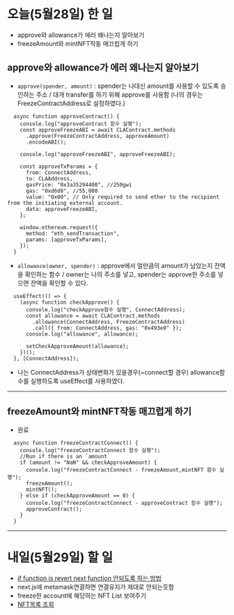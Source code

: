 # 오늘(5월28일) 한 일

- approve와 allowance가 에러 왜나는지 알아보기
- freezeAmount와 mintNFT작동 매끄럽게 하기

## approve와 allowance가 에러 왜나는지 알아보기

- `approve(spender, amount)` : spender는 나대신 amount를 사용할 수 있도록 승인하는 주소 / 대개 transfer를 하기 위해 approve를 사용함 (나의 경우는 FreezeContractAddress로 설정하였다.)

```
  async function approveContract() {
    console.log("approveContract 함수 실행");
    const approveFreezeABI = await CLAContract.methods
      .approve(FreezeContractAddress, approveAmount)
      .encodeABI();

    console.log("approveFreezeABI", approveFreezeABI);

    const approveTxParams = {
      from: ConnectAddress,
      to: CLAAddress,
      gasPrice: "0x3a35294400", //250gwi
      gas: "0xd6d8", //55,000
      value: "0x00", // Only required to send ether to the recipient from the initiating external account.
      data: approveFreezeABI,
    };

    window.ethereum.request({
      method: "eth_sendTransaction",
      params: [approveTxParams],
    });
  }
```

- `allowance(owner, spender)` : approve에서 얼만큼의 amount가 남았는지 잔액을 확인하는 함수 / owner는 나의 주소를 넣고, spender는 approve한 주소를 넣으면 잔액을 확인할 수 있다.

```
  useEffect(() => {
    (async function checkApprove() {
      console.log("checkApprove함수 실행", ConnectAddress);
      const allowance = await CLAContract.methods
        .allowance(ConnectAddress, FreezeContractAddress)
        .call({ from: ConnectAddress, gas: "0x493e0" });
      console.log("allowance", allowance);

      setCheckApproveAmount(allowance);
    })();
  }, [ConnectAddress]);
```

- 나는 ConnectAddress가 상태변화가 있을경우(=connect할 경우) allowance함수를 실행하도록 useEffect를 사용하였다.
<hr />

## freezeAmount와 mintNFT작동 매끄럽게 하기

- 완료

```
  async function freezeContractConnect() {
    console.log("freezeContractConnect 함수 실행");
    //Run if there is an `amount`
    if (amount != "NaN" && checkApproveAmount) {
      console.log("freezeContractConnect - freezeAmount,mintNFT 함수 실행");
      freezeAmount();
      mintNFT();
    } else if (checkApproveAmount == 0) {
      console.log("freezeContractConnect - approveContract 함수 실행");
      approveContract();
    }
  }
```

<hr />

# 내일(5월29일) 할 일

- [if function is revert next function 안되도록 하는 방법](https://stackoverflow.com/questions/11456809/is-there-a-way-to-undo-a-function-on-a-target)
- next.js에 metamask연결하면 연결유지가 제대로 안되는듯함
- freeze한 account에 해당하는 NFT List 보여주기
- [NFT목록 조회](https://docs.klaytnapi.com/tutorial/token-history-api/th-api-token)
